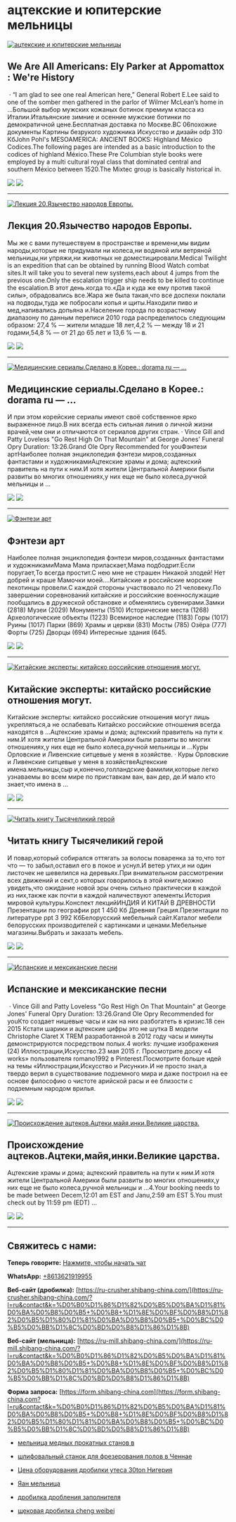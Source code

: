 # ацтекские и юпитерские мельницы

<a href="https://swt.shibang-china.com/?l=ru&img&k=%D0%B0%D1%86%D1%82%D0%B5%D0%BA%D1%81%D0%BA%D0%B8%D0%B5+%D0%B8+%D1%8E%D0%BF%D0%B8%D1%82%D0%B5%D1%80%D1%81%D0%BA%D0%B8%D0%B5+%D0%BC%D0%B5%D0%BB%D1%8C%D0%BD%D0%B8%D1%86%D1%8B" target="_blank">![ацтекские и юпитерские мельницы](http://static.shibang-china.com/all-800x300/835.jpg)</a>

## We Are All Americans: Ely Parker at Appomattox : We're History
&nbsp;&#0183;&#32;“I am glad to see one real American here,” General Robert E.Lee said to one of the somber men gathered in the parlor of Wilmer McLean’s home in …Большой выбор мужских кожаных ботинок премиум класса из Италии.Итальянские зимние и осенние мужские ботинки по демократичной цене.Бесплатная доставка по Москве.ВС 06похожие документы Картины безрукого художника Искусство и дизайн odp 310 КбJohn Pohl's MESOAMERICA: ANCIENT BOOKS: Highland M&#233;xico Codices.The following pages are intended as a basic introduction to the codices of highland M&#233;xico.These Pre Columbian style books were employed by a multi cultural royal class that dominated central and southern M&#233;xico between 1520.The Mixtec group is basically historical in.


<a href="https://whatsapp.shibangsoft.com/WhatsApp.php" target="_blank" title="WhatsApp">![](http://static.shibang-china.com/icon/whatsapp.png)</a> <a href="https://swt.shibang-china.com/?l=ru&icon&k=%D0%B0%D1%86%D1%82%D0%B5%D0%BA%D1%81%D0%BA%D0%B8%D0%B5+%D0%B8+%D1%8E%D0%BF%D0%B8%D1%82%D0%B5%D1%80%D1%81%D0%BA%D0%B8%D0%B5+%D0%BC%D0%B5%D0%BB%D1%8C%D0%BD%D0%B8%D1%86%D1%8B" target="_blank">![](http://static.shibang-china.com/icon/chat-ru.png)</a>

---

<a href="https://swt.shibang-china.com/?l=ru&img&k=%D0%B0%D1%86%D1%82%D0%B5%D0%BA%D1%81%D0%BA%D0%B8%D0%B5+%D0%B8+%D1%8E%D0%BF%D0%B8%D1%82%D0%B5%D1%80%D1%81%D0%BA%D0%B8%D0%B5+%D0%BC%D0%B5%D0%BB%D1%8C%D0%BD%D0%B8%D1%86%D1%8B" target="_blank">![Лекция 20.Язычество народов Европы.](http://static.shibang-china.com/all-800x300/1102.jpg)</a>

## Лекция 20.Язычество народов Европы.
Мы же с вами путешествуем в пространстве и времени,мы видим народы,которые не придумали ни колеса,ни водяной или ветряной мельницы,ни упряжи,ни животных не доместицировали.Medical Twilight is an expedition that can be obtained by running Blood Watch combat sites.It will take you to several new systems,each about 4 jumps from the previous one.Only the escalation trigger ship needs to be killed to continue the escalation.В этот день.когда то.&#171;Да и куда же ему против такой силы&#187;, обрадовались все.Жара же была такая,что все доспехи поклали на подводы,туда же побросали копья и щиты.Находили пиво и мед,напивались допьяна и.Население города по возрастному диапазону по данным переписи 2010 года распределилось следующим образом: 27,4 % — жители младше 18 лет,4,2 % — между 18 и 21 годами,54,8 % — от 21 до 65 лет и 13,6 % — в.


<a href="https://whatsapp.shibangsoft.com/WhatsApp.php" target="_blank" title="WhatsApp">![](http://static.shibang-china.com/icon/whatsapp.png)</a> <a href="https://swt.shibang-china.com/?l=ru&icon&k=%D0%B0%D1%86%D1%82%D0%B5%D0%BA%D1%81%D0%BA%D0%B8%D0%B5+%D0%B8+%D1%8E%D0%BF%D0%B8%D1%82%D0%B5%D1%80%D1%81%D0%BA%D0%B8%D0%B5+%D0%BC%D0%B5%D0%BB%D1%8C%D0%BD%D0%B8%D1%86%D1%8B" target="_blank">![](http://static.shibang-china.com/icon/chat-ru.png)</a>

---

<a href="https://swt.shibang-china.com/?l=ru&img&k=%D0%B0%D1%86%D1%82%D0%B5%D0%BA%D1%81%D0%BA%D0%B8%D0%B5+%D0%B8+%D1%8E%D0%BF%D0%B8%D1%82%D0%B5%D1%80%D1%81%D0%BA%D0%B8%D0%B5+%D0%BC%D0%B5%D0%BB%D1%8C%D0%BD%D0%B8%D1%86%D1%8B" target="_blank">![Медицинские сериалы.Сделано в Корее.: dorama ru — …](http://static.shibang-china.com/all-800x300/1362.jpg)</a>

## Медицинские сериалы.Сделано в Корее.: dorama ru — …
И при этом корейские сериалы имеют своё собственное ярко выраженное лицо.В них всегда есть сильная линия о личной жизни врачей,чем они и отличаются от сериалов других стран.&nbsp;&#0183;&#32;Vince Gill and Patty Loveless &quot;Go Rest High On That Mountain&quot; at George Jones' Funeral Opry Duration: 13:26.Grand Ole Opry Recommended for youФэнтези артНаиболее полная энциклопедия фэнтези миров,созданных фантастами и художникамиАцтекские храмы и дома; ацтекский правитель на пути к ним.И хотя жители Центральной Америки были развиты во многих отношениях,у них еще не было колеса,ручной мельницы и …


<a href="https://whatsapp.shibangsoft.com/WhatsApp.php" target="_blank" title="WhatsApp">![](http://static.shibang-china.com/icon/whatsapp.png)</a> <a href="https://swt.shibang-china.com/?l=ru&icon&k=%D0%B0%D1%86%D1%82%D0%B5%D0%BA%D1%81%D0%BA%D0%B8%D0%B5+%D0%B8+%D1%8E%D0%BF%D0%B8%D1%82%D0%B5%D1%80%D1%81%D0%BA%D0%B8%D0%B5+%D0%BC%D0%B5%D0%BB%D1%8C%D0%BD%D0%B8%D1%86%D1%8B" target="_blank">![](http://static.shibang-china.com/icon/chat-ru.png)</a>

---

<a href="https://swt.shibang-china.com/?l=ru&img&k=%D0%B0%D1%86%D1%82%D0%B5%D0%BA%D1%81%D0%BA%D0%B8%D0%B5+%D0%B8+%D1%8E%D0%BF%D0%B8%D1%82%D0%B5%D1%80%D1%81%D0%BA%D0%B8%D0%B5+%D0%BC%D0%B5%D0%BB%D1%8C%D0%BD%D0%B8%D1%86%D1%8B" target="_blank">![Фэнтези арт](http://static.shibang-china.com/all-800x300/1162.jpg)</a>

## Фэнтези арт
Наиболее полная энциклопедия фэнтези миров,созданных фантастами и художникамиМама Мама приласкает,Мама подбодрит.Если поругает,То всегда простит.С нею мне не страшен Никакой злодей! Нет добрей и краше Мамочки моей.…Китайские и российские морские пехотинцы провели.С каждой стороны участвовало по 21 человеку.По завершении соревнований китайские и российские военнослужащие пообщались в дружеской обстановке и обменялись сувенирами.Замки (2818) Музеи (2029) Монументы (1510) Исторические места (1268) Археологические объекты (1223) Всемирное наследие (1183) Горы (1017) Руины (1017) Парки (869) Храмы и церкви (831) Мосты (785) Озёра (777) Форты (725) Дворцы (694) Интересные здания (645.


<a href="https://whatsapp.shibangsoft.com/WhatsApp.php" target="_blank" title="WhatsApp">![](http://static.shibang-china.com/icon/whatsapp.png)</a> <a href="https://swt.shibang-china.com/?l=ru&icon&k=%D0%B0%D1%86%D1%82%D0%B5%D0%BA%D1%81%D0%BA%D0%B8%D0%B5+%D0%B8+%D1%8E%D0%BF%D0%B8%D1%82%D0%B5%D1%80%D1%81%D0%BA%D0%B8%D0%B5+%D0%BC%D0%B5%D0%BB%D1%8C%D0%BD%D0%B8%D1%86%D1%8B" target="_blank">![](http://static.shibang-china.com/icon/chat-ru.png)</a>

---

<a href="https://swt.shibang-china.com/?l=ru&img&k=%D0%B0%D1%86%D1%82%D0%B5%D0%BA%D1%81%D0%BA%D0%B8%D0%B5+%D0%B8+%D1%8E%D0%BF%D0%B8%D1%82%D0%B5%D1%80%D1%81%D0%BA%D0%B8%D0%B5+%D0%BC%D0%B5%D0%BB%D1%8C%D0%BD%D0%B8%D1%86%D1%8B" target="_blank">![Китайские эксперты: китайско российские отношения могут.](http://static.shibang-china.com/all-800x300/204.jpg)</a>

## Китайские эксперты: китайско российские отношения могут.
Китайские эксперты: китайско российские отношения могут лишь укрепляться,а не ослабевать Китайско российские отношения всегда находятся в …Ацтекские храмы и дома; ацтекский правитель на пути к ним.И хотя жители Центральной Америки были развиты во многих отношениях,у них еще не было колеса,ручной мельницы и …Куры Орловские и Ливенские ситцевые у меня в хозяйстве.&nbsp;&#0183;&#32;Куры Орловские и Ливенские ситцевые у меня в хозяйствеАцтекские имена.мельницы,сыр и,конечно,голландские фамилии,которые легко узнаваемы во всем мире по приставкам ван, ван дер, де.И мало кто знает,что имена в …


<a href="https://whatsapp.shibangsoft.com/WhatsApp.php" target="_blank" title="WhatsApp">![](http://static.shibang-china.com/icon/whatsapp.png)</a> <a href="https://swt.shibang-china.com/?l=ru&icon&k=%D0%B0%D1%86%D1%82%D0%B5%D0%BA%D1%81%D0%BA%D0%B8%D0%B5+%D0%B8+%D1%8E%D0%BF%D0%B8%D1%82%D0%B5%D1%80%D1%81%D0%BA%D0%B8%D0%B5+%D0%BC%D0%B5%D0%BB%D1%8C%D0%BD%D0%B8%D1%86%D1%8B" target="_blank">![](http://static.shibang-china.com/icon/chat-ru.png)</a>

---

<a href="https://swt.shibang-china.com/?l=ru&img&k=%D0%B0%D1%86%D1%82%D0%B5%D0%BA%D1%81%D0%BA%D0%B8%D0%B5+%D0%B8+%D1%8E%D0%BF%D0%B8%D1%82%D0%B5%D1%80%D1%81%D0%BA%D0%B8%D0%B5+%D0%BC%D0%B5%D0%BB%D1%8C%D0%BD%D0%B8%D1%86%D1%8B" target="_blank">![Читать книгу Тысячеликий герой](http://static.shibang-china.com/all-800x300/435.jpg)</a>

## Читать книгу Тысячеликий герой
И повар,который собирался оттягать за волосы поваренка за то,что тот что — то забыл,оставил его в покое и уснул.И ветер утих,и ни один листочек не шевелился на деревьях.При внимательном рассмотрении всех движений и сект,о которых говорилось в этой книге,можно увидеть,что ожидание новой эры очень сильно практически в каждой из них,также как почти в каждой наличествуют элементы.История мировой культуры.Конспект лекцийИНДИЯ И КИТАЙ В ДРЕВНОСТИ Презентации по географии ppt 1 450 Кб Древняя Греция.Презентации по литературе ppt 3 992 КбБелорусский мебельный сайт.Каталог мебели белорусских производителей с картинками и ценами.Мебельные магазины.Выбрать и заказать мебель.


<a href="https://whatsapp.shibangsoft.com/WhatsApp.php" target="_blank" title="WhatsApp">![](http://static.shibang-china.com/icon/whatsapp.png)</a> <a href="https://swt.shibang-china.com/?l=ru&icon&k=%D0%B0%D1%86%D1%82%D0%B5%D0%BA%D1%81%D0%BA%D0%B8%D0%B5+%D0%B8+%D1%8E%D0%BF%D0%B8%D1%82%D0%B5%D1%80%D1%81%D0%BA%D0%B8%D0%B5+%D0%BC%D0%B5%D0%BB%D1%8C%D0%BD%D0%B8%D1%86%D1%8B" target="_blank">![](http://static.shibang-china.com/icon/chat-ru.png)</a>

---

<a href="https://swt.shibang-china.com/?l=ru&img&k=%D0%B0%D1%86%D1%82%D0%B5%D0%BA%D1%81%D0%BA%D0%B8%D0%B5+%D0%B8+%D1%8E%D0%BF%D0%B8%D1%82%D0%B5%D1%80%D1%81%D0%BA%D0%B8%D0%B5+%D0%BC%D0%B5%D0%BB%D1%8C%D0%BD%D0%B8%D1%86%D1%8B" target="_blank">![Испанские и мексиканские песни](http://static.shibang-china.com/all-800x300/379.jpg)</a>

## Испанские и мексиканские песни
&nbsp;&#0183;&#32;Vince Gill and Patty Loveless &quot;Go Rest High On That Mountain&quot; at George Jones' Funeral Opry Duration: 13:26.Grand Ole Opry Recommended for youКто создает нишевые часы и как на них разбогатеть в кризис.18 сен 2015 Кстати шарики и ацтекские цифры это не шутка В модели Christophe Claret X TREM разработанной в 2012 году часы и минуты демонстрируются посредством полых.4 works: лучшие изображения (24) Иллюстрации,Искусство.23 мая 2015 г. Просмотрите доску &#171;4 works&#187; пользователя romano1992 в Pinterest.Посмотрите больше идей на темы &#171;Иллюстрации,Искусство и Рисунки&#187;.И не просто знал,а твердо верил в существование подземного мира и даже построил на ее основе философию о чистоте арийской расы и ее близости с подземным народом врилья.


<a href="https://whatsapp.shibangsoft.com/WhatsApp.php" target="_blank" title="WhatsApp">![](http://static.shibang-china.com/icon/whatsapp.png)</a> <a href="https://swt.shibang-china.com/?l=ru&icon&k=%D0%B0%D1%86%D1%82%D0%B5%D0%BA%D1%81%D0%BA%D0%B8%D0%B5+%D0%B8+%D1%8E%D0%BF%D0%B8%D1%82%D0%B5%D1%80%D1%81%D0%BA%D0%B8%D0%B5+%D0%BC%D0%B5%D0%BB%D1%8C%D0%BD%D0%B8%D1%86%D1%8B" target="_blank">![](http://static.shibang-china.com/icon/chat-ru.png)</a>

---

<a href="https://swt.shibang-china.com/?l=ru&img&k=%D0%B0%D1%86%D1%82%D0%B5%D0%BA%D1%81%D0%BA%D0%B8%D0%B5+%D0%B8+%D1%8E%D0%BF%D0%B8%D1%82%D0%B5%D1%80%D1%81%D0%BA%D0%B8%D0%B5+%D0%BC%D0%B5%D0%BB%D1%8C%D0%BD%D0%B8%D1%86%D1%8B" target="_blank">![Происхождение ацтеков.Ацтеки,майя,инки.Великие царства.](http://static.shibang-china.com/all-800x300/486.jpg)</a>

## Происхождение ацтеков.Ацтеки,майя,инки.Великие царства.
Ацтекские храмы и дома; ацтекский правитель на пути к ним.И хотя жители Центральной Америки были развиты во многих отношениях,у них еще не было колеса,ручной мельницы и …4.Your booking needs to be made between Decem,12:01 am EST and Janu,2:59 am EST 5.You must check out by 11:59 pm (EDT) …

<a href="https://whatsapp.shibangsoft.com/WhatsApp.php" target="_blank" title="WhatsApp">![](http://static.shibang-china.com/icon/whatsapp.png)</a> <a href="https://swt.shibang-china.com/?l=ru&icon&k=%D0%B0%D1%86%D1%82%D0%B5%D0%BA%D1%81%D0%BA%D0%B8%D0%B5+%D0%B8+%D1%8E%D0%BF%D0%B8%D1%82%D0%B5%D1%80%D1%81%D0%BA%D0%B8%D0%B5+%D0%BC%D0%B5%D0%BB%D1%8C%D0%BD%D0%B8%D1%86%D1%8B" target="_blank">![](http://static.shibang-china.com/icon/chat-ru.png)</a>

---
## Свяжитесь с нами:

**Теперь говорите:** [Нажмите, чтобы начать чат](https://swt.shibang-china.com?l=ru&contact&k=%D0%B0%D1%86%D1%82%D0%B5%D0%BA%D1%81%D0%BA%D0%B8%D0%B5+%D0%B8+%D1%8E%D0%BF%D0%B8%D1%82%D0%B5%D1%80%D1%81%D0%BA%D0%B8%D0%B5+%D0%BC%D0%B5%D0%BB%D1%8C%D0%BD%D0%B8%D1%86%D1%8B)

**WhatsApp:**  [+8613621919955](https://whatsapp.shibangsoft.com/WhatsApp.php)

**Веб-сайт (дробилка):** [https://ru-crusher.shibang-china.com/](https://ru-crusher.shibang-china.com/?l=ru&contact&k=%D0%B0%D1%86%D1%82%D0%B5%D0%BA%D1%81%D0%BA%D0%B8%D0%B5+%D0%B8+%D1%8E%D0%BF%D0%B8%D1%82%D0%B5%D1%80%D1%81%D0%BA%D0%B8%D0%B5+%D0%BC%D0%B5%D0%BB%D1%8C%D0%BD%D0%B8%D1%86%D1%8B)

**Веб-сайт (мельница):** [https://ru-mill.shibang-china.com/](https://ru-mill.shibang-china.com/?l=ru&contact&k=%D0%B0%D1%86%D1%82%D0%B5%D0%BA%D1%81%D0%BA%D0%B8%D0%B5+%D0%B8+%D1%8E%D0%BF%D0%B8%D1%82%D0%B5%D1%80%D1%81%D0%BA%D0%B8%D0%B5+%D0%BC%D0%B5%D0%BB%D1%8C%D0%BD%D0%B8%D1%86%D1%8B)

**Форма запроса:** [https://form.shibang-china.com](https://form.shibang-china.com?l=ru&contact&k=%D0%B0%D1%86%D1%82%D0%B5%D0%BA%D1%81%D0%BA%D0%B8%D0%B5+%D0%B8+%D1%8E%D0%BF%D0%B8%D1%82%D0%B5%D1%80%D1%81%D0%BA%D0%B8%D0%B5+%D0%BC%D0%B5%D0%BB%D1%8C%D0%BD%D0%B8%D1%86%D1%8B)

* [мельница медных прокатных станов в](../123/%D0%BC%D0%B5%D0%BB%D1%8C%D0%BD%D0%B8%D1%86%D0%B0%20%D0%BC%D0%B5%D0%B4%D0%BD%D1%8B%D1%85%20%D0%BF%D1%80%D0%BE%D0%BA%D0%B0%D1%82%D0%BD%D1%8B%D1%85%20%D1%81%D1%82%D0%B0%D0%BD%D0%BE%D0%B2%20%D0%B2.md)

* [шлифовальный станок для фрезерования полов в Ченнае](../122/%D1%88%D0%BB%D0%B8%D1%84%D0%BE%D0%B2%D0%B0%D0%BB%D1%8C%D0%BD%D1%8B%D0%B9%20%D1%81%D1%82%D0%B0%D0%BD%D0%BE%D0%BA%20%D0%B4%D0%BB%D1%8F%20%D1%84%D1%80%D0%B5%D0%B7%D0%B5%D1%80%D0%BE%D0%B2%D0%B0%D0%BD%D0%B8%D1%8F%20%D0%BF%D0%BE%D0%BB%D0%BE%D0%B2%20%D0%B2%20%D0%A7%D0%B5%D0%BD%D0%BD%D0%B0%D0%B5.md)

* [Цена оборудования дробилки утеса 30ton Нигерия](../123/%D0%A6%D0%B5%D0%BD%D0%B0%20%D0%BE%D0%B1%D0%BE%D1%80%D1%83%D0%B4%D0%BE%D0%B2%D0%B0%D0%BD%D0%B8%D1%8F%20%D0%B4%D1%80%D0%BE%D0%B1%D0%B8%D0%BB%D0%BA%D0%B8%20%D1%83%D1%82%D0%B5%D1%81%D0%B0%2030ton%20%D0%9D%D0%B8%D0%B3%D0%B5%D1%80%D0%B8%D1%8F.md)

* [Яан мельница](../123/%D0%AF%D0%B0%D0%BD%20%D0%BC%D0%B5%D0%BB%D1%8C%D0%BD%D0%B8%D1%86%D0%B0.md)

* [дробилка дробления заполнителя](../121/%D0%B4%D1%80%D0%BE%D0%B1%D0%B8%D0%BB%D0%BA%D0%B0%20%D0%B4%D1%80%D0%BE%D0%B1%D0%BB%D0%B5%D0%BD%D0%B8%D1%8F%20%D0%B7%D0%B0%D0%BF%D0%BE%D0%BB%D0%BD%D0%B8%D1%82%D0%B5%D0%BB%D1%8F.md)

* [щековая дробилка cheng weibei](../125/%D1%89%D0%B5%D0%BA%D0%BE%D0%B2%D0%B0%D1%8F%20%D0%B4%D1%80%D0%BE%D0%B1%D0%B8%D0%BB%D0%BA%D0%B0%20cheng%20weibei.md)